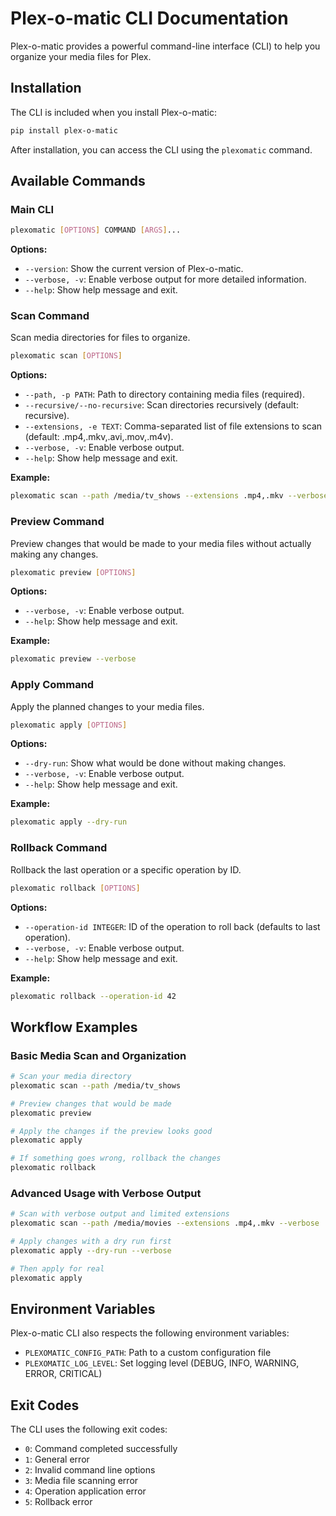 # Plex-o-matic CLI Documentation

Plex-o-matic provides a powerful command-line interface (CLI) to help you organize your media files for Plex.

## Installation

The CLI is included when you install Plex-o-matic:

```bash
pip install plex-o-matic
```

After installation, you can access the CLI using the `plexomatic` command.

## Available Commands

### Main CLI

```bash
plexomatic [OPTIONS] COMMAND [ARGS]...
```

**Options:**
- `--version`: Show the current version of Plex-o-matic.
- `--verbose, -v`: Enable verbose output for more detailed information.
- `--help`: Show help message and exit.

### Scan Command

Scan media directories for files to organize.

```bash
plexomatic scan [OPTIONS]
```

**Options:**
- `--path, -p PATH`: Path to directory containing media files (required).
- `--recursive/--no-recursive`: Scan directories recursively (default: recursive).
- `--extensions, -e TEXT`: Comma-separated list of file extensions to scan (default: .mp4,.mkv,.avi,.mov,.m4v).
- `--verbose, -v`: Enable verbose output.
- `--help`: Show help message and exit.

**Example:**
```bash
plexomatic scan --path /media/tv_shows --extensions .mp4,.mkv --verbose
```

### Preview Command

Preview changes that would be made to your media files without actually making any changes.

```bash
plexomatic preview [OPTIONS]
```

**Options:**
- `--verbose, -v`: Enable verbose output.
- `--help`: Show help message and exit.

**Example:**
```bash
plexomatic preview --verbose
```

### Apply Command

Apply the planned changes to your media files.

```bash
plexomatic apply [OPTIONS]
```

**Options:**
- `--dry-run`: Show what would be done without making changes.
- `--verbose, -v`: Enable verbose output.
- `--help`: Show help message and exit.

**Example:**
```bash
plexomatic apply --dry-run
```

### Rollback Command

Rollback the last operation or a specific operation by ID.

```bash
plexomatic rollback [OPTIONS]
```

**Options:**
- `--operation-id INTEGER`: ID of the operation to roll back (defaults to last operation).
- `--verbose, -v`: Enable verbose output.
- `--help`: Show help message and exit.

**Example:**
```bash
plexomatic rollback --operation-id 42
```

## Workflow Examples

### Basic Media Scan and Organization

```bash
# Scan your media directory
plexomatic scan --path /media/tv_shows

# Preview changes that would be made
plexomatic preview

# Apply the changes if the preview looks good
plexomatic apply

# If something goes wrong, rollback the changes
plexomatic rollback
```

### Advanced Usage with Verbose Output

```bash
# Scan with verbose output and limited extensions
plexomatic scan --path /media/movies --extensions .mp4,.mkv --verbose

# Apply changes with a dry run first
plexomatic apply --dry-run --verbose

# Then apply for real
plexomatic apply
```

## Environment Variables

Plex-o-matic CLI also respects the following environment variables:

- `PLEXOMATIC_CONFIG_PATH`: Path to a custom configuration file
- `PLEXOMATIC_LOG_LEVEL`: Set logging level (DEBUG, INFO, WARNING, ERROR, CRITICAL)

## Exit Codes

The CLI uses the following exit codes:

- `0`: Command completed successfully
- `1`: General error
- `2`: Invalid command line options
- `3`: Media file scanning error
- `4`: Operation application error
- `5`: Rollback error 